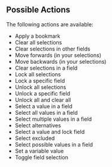 ## Possible Actions

The following actions are available:

* Apply a bookmark
* Clear all selections
* Clear selections in other fields
* Move forwards (in your selections)
* Move backwards (in your selections)
* Clear selections in a field
* Lock all selections
* Lock a specific field
* Unlock all selections
* Unlock a specific field
* Unlock all and clear all
* Select a value in a field
* Select all values in a field
* Select multiple values in a field
* Select alternatives
* Select a value and lock field
* Select excluded
* Select possible values in a field
* Set a variable value
* Toggle field selection
